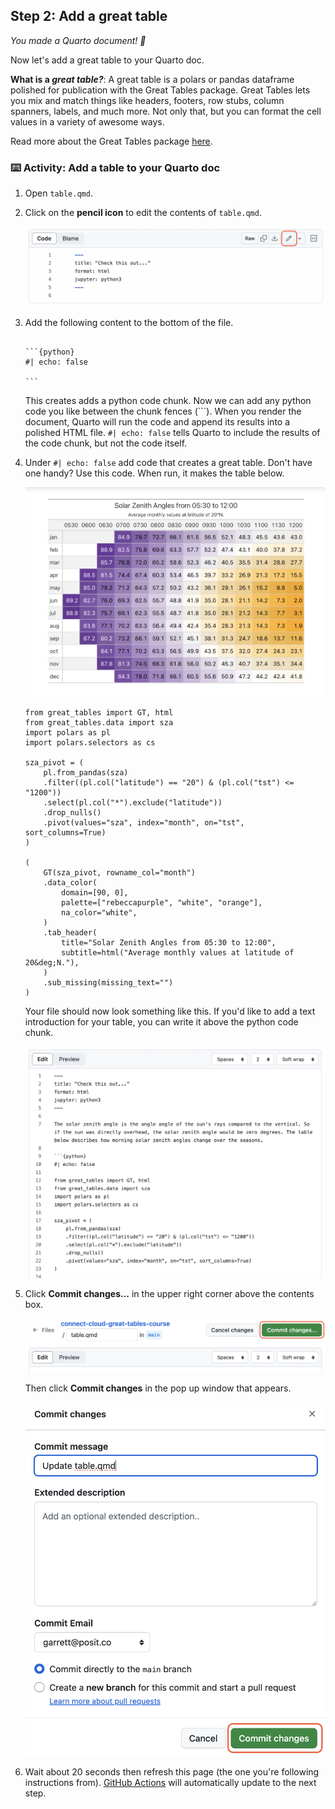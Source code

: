 <!--
  <<< Author notes: Step 2 >>>
  Start this step by acknowledging the previous step.
  Define terms and link to docs.github.com.
  TBD-step-2-notes.
-->

## Step 2: Add a great table

_You made a Quarto document! :tada:_

Now let's add a great table to your Quarto doc.

**What is a _great table?_**: A great table is a polars or pandas dataframe polished for publication with the Great Tables package. Great Tables lets you mix and match things like headers, footers, row stubs, column spanners, labels, and much more. Not only that, but you can format the cell values in a variety of awesome ways.

Read more about the Great Tables package [here](https://posit-dev.github.io/great-tables/articles/intro.html). 

### :keyboard: Activity: Add a table to your Quarto doc

1. Open `table.qmd`.
    
3. Click on the **pencil icon** to edit the contents of `table.qmd`.

   ![The edit icon](/images/edit.png)

4. Add the following content to the bottom of the file.

   ````
 
   ```{python}
   #| echo: false
   
   ```
   ````

   This creates adds a python code chunk. Now we can add any python code you like between the chunk fences (```). When you render the document, Quarto will run the code and append its results into a polished HTML file. `#| echo: false` tells Quarto to include the results of the code chunk, but not the code itself.

5. Under `#| echo: false` add code that creates a great table. Don't have one handy? Use this code. When run, it makes the table below.

   ![Table of solar azimuths](/images/solar-table.png)

   ```
   from great_tables import GT, html
   from great_tables.data import sza
   import polars as pl
   import polars.selectors as cs
   
   sza_pivot = (
       pl.from_pandas(sza)
       .filter((pl.col("latitude") == "20") & (pl.col("tst") <= "1200"))
       .select(pl.col("*").exclude("latitude"))
       .drop_nulls()
       .pivot(values="sza", index="month", on="tst", sort_columns=True)
   )
   
   (
       GT(sza_pivot, rowname_col="month")
       .data_color(
           domain=[90, 0],
           palette=["rebeccapurple", "white", "orange"],
           na_color="white",
       )
       .tab_header(
           title="Solar Zenith Angles from 05:30 to 12:00",
           subtitle=html("Average monthly values at latitude of 20&deg;N."),
       )
       .sub_missing(missing_text="")
   )
   ```

   Your file should now look something like this. If you'd like to add a text introduction for your table, you can write it above the python code chunk.
   
   ![Table.qmd](/images/table-on-github.png)

6. Click **Commit changes...** in the upper right corner above the contents box.

   ![screenshot of adding a new file with a commit message](/images/commit-top-of-page.png)

   Then click **Commit changes** in the pop up window that appears.

   ![screenshot of adding a new file with a commit message](/images/commit-full-screen-2.png)

   
9. Wait about 20 seconds then refresh this page (the one you're following instructions from). [GitHub Actions](https://docs.github.com/en/actions) will automatically update to the next step.
